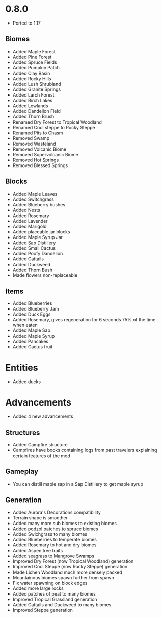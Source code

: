 # 0.8.0

* Ported to 1.17

## Biomes
* Added Maple Forest
* Added Pine Forest
* Added Spruce Fields
* Added Pumpkin Patch
* Added Clay Basin
* Added Rocky Hills
* Added Lush Shrubland
* Added Granite Springs
* Added Larch Forest
* Added Birch Lakes
* Added Lowlands
* Added Dandelion Field
* Added Thorn Brush
* Renamed Dry Forest to Tropical Woodland
* Renamed Cool steppe to Rocky Steppe
* Renamed Pits to Chasm
* Removed Swamp
* Removed Wasteland
* Removed Volcanic Biome
* Removed Supervolcanic Biome
* Removed Hot Springs
* Removed Blessed Springs

## Blocks
* Added Maple Leaves
* Added Switchgrass
* Added Blueberry bushes
* Added Nests
* Added Rosemary
* Added Lavender
* Added Marigold
* Added placeable jar blocks
* Added Maple Syrup Jar
* Added Sap Distillery
* Added Small Cactus
* Added Poofy Dandelion
* Added Cattails
* Added Duckweed
* Added Thorn Bush
* Made flowers non-replaceable

## Items
* Added Blueberries
* Added Blueberry Jam
* Added Duck Eggs
* Added Rosemary, gives regeneration for 6 seconds 75% of the time when eaten
* Added Maple Sap
* Added Maple Syrup
* Added Pancakes
* Added Cactus fruit

# Entities
* Added ducks

# Advancements
* Added 4 new advancements

## Structures
* Added Campfire structure
* Campfires have books containing logs from past travelers explaining certain features of the mod

## Gameplay
* You can distill maple sap in a Sap Distillery to get maple syrup

## Generation
* Added Aurora's Decorations compatibility
* Terrain shape is smoother
* Added many more sub biomes to existing biomes
* Added podzol patches to spruce biomes
* Added Swichgrass to many biomes
* Added Blueberries to temperate biomes
* Added Rosemary to hot and dry biomes
* Added Aspen tree traits
* Added seagrass to Mangrove Swamps
* Improved Dry Forest (now Tropical Woodland) generation
* Improved Cool Steppe (now Rocky Steppe) generation
* Made Lichen Woodland much more densely packed
* Mountainous biomes spawn further from spawn
* Fix water spawning on block edges
* Added more large rocks
* Added patches of peat to many biomes
* Improved Tropical Grassland generation
* Added Cattails and Duckweed to many biomes
* Improved Steppe generation